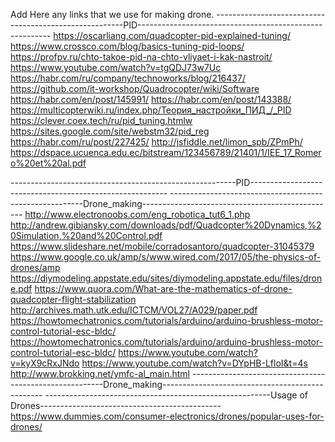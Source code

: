 Add Here any links that we use for making drone.
-------------------------------------------------------PID--------------------------------------------------------
 https://oscarliang.com/quadcopter-pid-explained-tuning/
https://www.crossco.com/blog/basics-tuning-pid-loops/
https://profpv.ru/chto-takoe-pid-na-chto-vliyaet-i-kak-nastroit/
https://www.youtube.com/watch?v=tgQDJ73w7Uc
https://habr.com/ru/company/technoworks/blog/216437/
https://github.com/it-workshop/Quadrocopter/wiki/Software
https://habr.com/en/post/145991/
https://habr.com/en/post/143388/
https://multicopterwiki.ru/index.php/Теория_настройки_ПИД_/_PID
https://clever.coex.tech/ru/pid_tuning.htmlw
https://sites.google.com/site/webstm32/pid_reg
https://habr.com/ru/post/227425/
http://jsfiddle.net/limon_spb/ZPmPh/
https://dspace.ucuenca.edu.ec/bitstream/123456789/21401/1/IEE_17_Romero%20et%20al.pdf

--------------------------------------------------------PID---------------------------------------------------------
--------------------------------------------------------Drone_making------------------------------------------------
http://www.electronoobs.com/eng_robotica_tut6_1.php
http://andrew.gibiansky.com/downloads/pdf/Quadcopter%20Dynamics,%20Simulation,%20and%20Control.pdf
https://www.slideshare.net/mobile/corradosantoro/quadcopter-31045379
https://www.google.co.uk/amp/s/www.wired.com/2017/05/the-physics-of-drones/amp
https://diymodeling.appstate.edu/sites/diymodeling.appstate.edu/files/drone.pdf
https://www.quora.com/What-are-the-mathematics-of-drone-quadcopter-flight-stabilization
http://archives.math.utk.edu/ICTCM/VOL27/A029/paper.pdf
https://howtomechatronics.com/tutorials/arduino/arduino-brushless-motor-control-tutorial-esc-bldc/
https://howtomechatronics.com/tutorials/arduino/arduino-brushless-motor-control-tutorial-esc-bldc/
https://www.youtube.com/watch?v=kyX9cRxJNdo
https://www.youtube.com/watch?v=DYpHB-LfloI&t=4s
http://www.brokking.net/ymfc-al_main.html
--------------------------------------------------------Drone_making------------------------------------------------
--------------------------------------------------------Usage of Drones---------------------------------------------
https://www.dummies.com/consumer-electronics/drones/popular-uses-for-drones/

